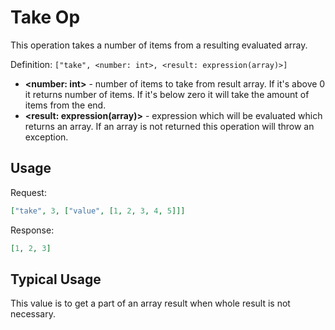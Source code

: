 # Take Op

This operation takes a number of items from a resulting evaluated array. 

Definition: `["take", <number: int>, <result: expression(array)>]`

* __&lt;number: int&gt;__ - number of items to take from result array. If it's above 0 it returns number of items.
  If it's below zero it will take the amount of items from the end.
* __&lt;result: expression(array)&gt;__ - expression which will be evaluated which returns an array.
  If an array is not returned this operation will throw an exception.

## Usage


Request:
```json
["take", 3, ["value", [1, 2, 3, 4, 5]]]
```


Response:
```json
[1, 2, 3]
```


## Typical Usage

This value is to get a part of an array result when whole result is not necessary.